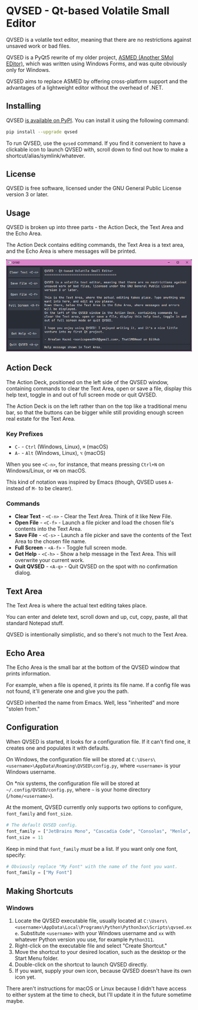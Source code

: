 # QVSED - Qt-based Volatile Small Editor

QVSED is a volatile text editor, meaning that there are no restrictions against unsaved work or bad files.

QVSED is a PyQt5 rewrite of my older project, [ASMED (Another SMol EDitor)](https://github.com/That1M8Head/ASMED), which was written using Windows Forms, and was quite obviously only for Windows.

QVSED aims to replace ASMED by offering cross-platform support and the advantages of a lightweight editor without the overhead of .NET.

## Installing

QVSED [is available on PyPI](https://pypi.org/project/QVSED/). You can install it using the following command:

```bash
pip install --upgrade qvsed
```

To run QVSED, use the `qvsed` command. If you find it convenient to have a clickable icon to launch QVSED with, scroll down to find out how to make a shortcut/alias/symlink/whatever.

## License

QVSED is free software, licensed under the GNU General Public License version 3 or later.

## Usage

QVSED is broken up into three parts - the Action Deck, the Text Area and the Echo Area.

The Action Deck contains editing commands, the Text Area is a text area, and the Echo Area is where messages will be printed.

![QVSED screenshot, showing the help message](qsved_screenie.png)

## Action Deck

The Action Deck, positioned on the left side of the QVSED window, containing commands to clear the Text Area, open or save a file, display this help text, toggle in and out of full screen mode or quit QVSED.

The Action Deck is on the left rather than on the top like a traditional menu bar, so that the buttons can be bigger while still providing enough screen real estate for the Text Area.

### Key Prefixes

+ `C-` - `Ctrl` (Windows, Linux), `⌘` (macOS)
+ `A-` - `Alt` (Windows, Linux), `⌥` (macOS)

When you see `<C-n>`, for instance, that means pressing `Ctrl+N` on Windows/Linux, or `⌘N` on macOS.

This kind of notation was inspired by Emacs (though, QVSED uses `A-` instead of `M-` to be clearer).

### Commands

+ **Clear Text** - `<C-n>` - Clear the Text Area. Think of it like New File.
+ **Open File** - `<C-f>` - Launch a file picker and load the chosen file's contents into the Text Area.
+ **Save File** - `<C-s>` - Launch a file picker and save the contents of the Text Area to the chosen file name.
+ **Full Screen** - `<A-f>` - Toggle full screen mode.
+ **Get Help** - `<C-h>` - Show a help message in the Text Area. This will overwrite your current work.
+ **Quit QVSED**  - `<A-q>` - Quit QVSED on the spot with no confirmation dialog.

## Text Area

The Text Area is where the actual text editing takes place.

You can enter and delete text, scroll down and up, cut, copy, paste, all that standard Notepad stuff.

QVSED is intentionally simplistic, and so there's not much to the Text Area.

## Echo Area

The Echo Area is the small bar at the bottom of the QVSED window that prints information.

For example, when a file is opened, it prints its file name. If a config file was not found, it'll generate one and give you the path.

QVSED inherited the name from Emacs. Well, less "inherited" and more "stolen from."

## Configuration

When QVSED is started, it looks for a configuration file. If it can't find one, it creates one and populates it with defaults.

On Windows, the configuration file will be stored at `C:\Users\<username>\AppData\Roaming\QVSED\config.py`, where `<username>` is your Windows username.

On *nix systems, the configuration file will be stored at `~/.config/QVSED/config.py`, where `~` is your home directory (`/home/<username>`).

At the moment, QVSED currently only supports two options to configure, `font_family` and `font_size`.

```python
# The default QVSED config.
font_family = ["JetBrains Mono", "Cascadia Code", "Consolas", "Menlo", "monospace"]
font_size = 11
```

Keep in mind that `font_family` *must* be a list. If you want only one font, specify:

```python
# Obviously replace "My Font" with the name of the font you want.
font_family = ["My Font"]
```

## Making Shortcuts

### Windows

1. Locate the QVSED executable file, usually located at `C:\Users\<username>\AppData\Local\Programs\Python\Python3xx\Scripts\qvsed.exe`. Substitute `<username>` with your Windows username and `xx` with whatever Python version you use, for example `Python311`.
2. Right-click on the executable file and select "Create Shortcut."
3. Move the shortcut to your desired location, such as the desktop or the Start Menu folder.
4. Double-click on the shortcut to launch QVSED directly.
5. If you want, supply your own icon, because QVSED doesn't have its own icon yet.

There aren't instructions for macOS or Linux because I didn't have access to either system at the time to check, but I'll update it in the future sometime maybe.
